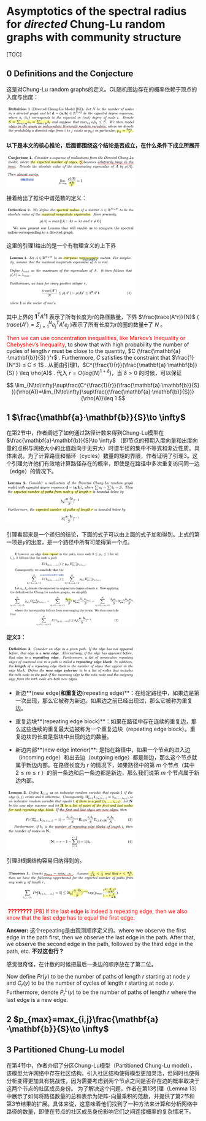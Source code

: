 # Asymptotics of the spectral radius for *directed* Chung-Lu random graphs with community structure

[TOC]

## 0 Definitions and the Conjecture

这是对Chung-Lu random graphs的定义。CL随机图边存在的概率依赖于顶点的入度与出度：

<img src="images/03-cl_graph.png" alt="03-cl_graph" style="zoom:33%;" />



**以下是本文的核心推论，后面都围绕这个结论是否成立，在什么条件下成立所展开**

<img src="images/03-conj_1.png" alt="03-conj_1" style="zoom: 33%;" />

<img src="images/03-coj_2.png" alt="03-coj_2" style="zoom: 33%;" />



接着给出了推论中谱范数的定义：

<img src="images/03-spectural_norm.png" alt="03-spectural_norm" style="zoom:33%;" />



这里的引理1给出的是一个有物理含义的上下界

<img src="images/03-lemma_1.png" alt="03-lemma_1" style="zoom:33%;" />

其中上界的 $\mathbf{1}^TA^r\mathbf{1}$ 表示了所有长度为r的路径数量，下界 $\frac{trace(A^r)}{N}$ ( $trace(A^r)=\Sigma_{j=1}^Ne_j^TA^re_j$ )表示了所有长度为r的圈的数量➗了 $N$ 。



<font color='red'>Then we can use concentration inequalities, like Markov’s Inequality or Chebyshev’s Inequality</font>, to show that with high probability the number of cycles of length $r$ must be close to the quantity, $C (\frac{\mathbf{a}·\mathbf{b}}{S} )^r$ . Furthermore, $C$ satisfies the constraint that $\frac{1}
{N^3} ≤ C ≤ 1$ . 从而由引理1，$C^{\frac{1}{r}}(\frac{\mathbf{a}·\mathbf{b}}{S} ) \leq \rho(A)$  . 代入 $r = O(log(N)^{1+\delta})$，当 $\delta>0$ 的时候，可以保证 


$$
\lim_{N\to\infty}\sup\frac{C^{\frac{1}{r}}(\frac{\mathbf{a}·\mathbf{b}}{S} )}{\rho(A)}=\lim_{N\to\infty}\sup\frac{(\frac{\mathbf{a}·\mathbf{b}}{S})}{\rho(A)}\leq 1
$$


## 1 $\frac{\mathbf{a}·\mathbf{b}}{S}\to \infty$​

在第2节中，作者阐述了如何通过路径计数来得到Chung-Lu模型在 $\frac{\mathbf{a}·\mathbf{b}}{S}\to \infty$ （即节点的预期入度向量和出度向量的点积与网络大小的比值趋向于无穷大）时谱半径的集中不等式和渐近性质。具体来说，为了计算路径和循环（cycles）数量的矩的界限，作者证明了引理3。这个引理允许他们有效地计算路径存在的概率，即使是在路径中多次重复访问同一边（edge）的情况下。


<img src="images/03-lemma_2.png" alt="03-lemma_2" style="zoom:33%;" />

引理看起来是一个递归的结论，下面的式子可以由上面的式子加和得到。上式的第一项是$y$的出度，是一个路径中所有可能得第一个点。

<img src="images/03-lemma_2_proof.png" alt="03-lemma_2_proof" style="zoom:33%;" />



**定义3：**

<img src="images/03-def_3.png" alt="03-def_3" style="zoom:33%;" />

- 新边**(new edge)**和重复边**(repeating edge)**：在给定路径中，如果边是第一次出现，那么它被称为新边。如果边之前已经出现过，那么它被称为重复边。

- 重复边块**(repeating edge block)**：如果在路径中存在连续的重复边，那么这些连续的重复最大边被称为一个重复边块（repeating edge block）。重复边块的长度是指块中出现的边的数量。

- 新边内部**(new edge interior)**: 是指在路径中，如果一个节点的进入边（incoming edge）和出去边（outgoing edge）都是新边，那么这个节点就属于新边内部。在路径长度为 $r$ 的情况下，如果路径中的第 $m$ 个节点（其中 $2\leq m\leq r$ ）的前一条边和后一条边都是新边，那么我们说第 $m$ 个节点属于新边内部。



<img src="images/03-lemma_3.png" alt="03-lemma_3" style="zoom:33%;" />

引理3根据结构容易归纳得到的。



<img src="images/03-theo_1.png" alt="03-theo_1" style="zoom:33%;" />

<font color='red'> **????????** [P8] If the last edge is indeed a repeating edge, then we also know that the last edge has to equal the first edge.</font>

**Answer:** 这个repeating是由观测顺序定义的。where we observe the first edge in the path first, then we observe the last edge in the path. After that, we observe the second edge in the path, followed by the third edge in the path, etc. **不过这也行？**

感觉很奇怪，在计数的时候把最后一条边的顺序放在了第二位。



Now define $Pr (y)$ to be the number of paths of length $r$ starting at node $y$ and $C_r (y)$ to be the number of cycles of length $r$ starting at node $y$. Furthermore, denote $P^L_r (y)$ to be the number of paths of length $r$ where the last edge is a new edge.







## 2 $p_{max}=max_{i,j}\frac{\mathbf{a}·\mathbf{b}}{S}\to \infty$





## 3 Partitioned Chung-Lu model

在第4节中，作者介绍了分区Chung-Lu模型（Partitioned Chung-Lu model），该模型允许网络中存在社区结构。引入社区结构使得模型更加灵活，但同时也使得分析变得更加具有挑战性，因为需要考虑到两个节点之间是否存在边的概率取决于这两个节点的社区成员身份。
为了解决这个问题，作者在第13引理（Lemma 13）中展示了如何将路径数量的总和表示为矩阵-向量乘积的范数，并提供了第2节和第3节结果的扩展。具体来说，这意味着他们找到了一种方法来计算和分析网络中路径的数量，即使在节点的社区成员身份影响它们之间连接概率的复杂情况下。